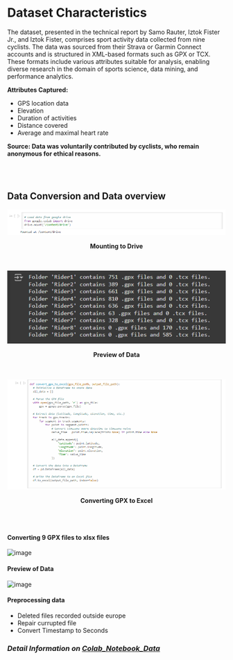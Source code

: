 # Dataset Characteristics   

The dataset, presented in the technical report by Samo Rauter, Iztok Fister Jr., and Iztok Fister, comprises sport activity data collected from nine cyclists. The data was sourced from their Strava or Garmin Connect accounts and is structured in XML-based formats such as GPX or TCX. These formats include various attributes suitable for analysis, enabling diverse research in the domain of sports science, data mining, and performance analytics.

**Attributes Captured:**
- GPS location data
- Elevation
- Duration of activities
- Distance covered
- Average and maximal heart rate

**Source: Data was voluntarily contributed by cyclists, who remain anonymous for ethical reasons.**

<br></br>
## Data Conversion and Data overview 

<div align="center">
  <img src="mounting to drive.png" alt="Figure 1: Description of the image" width="900">
  <p><strong>Mounting to Drive</strong></p>
</div>
<br></br>
<div align="center">
  <img src="Preview of Data.png" alt="Figure 1: Description of the image" width="900">
  <p><strong>Preview of Data</strong></p>
</div>
<br></br>
<div align="center">
  <img src="Convert GPX to xlsx.png" alt="Figure 1: Description of the image" width="900">
  <p><strong>Converting GPX to Excel</strong></p>
</div>
<br></br>

#### Converting 9 GPX files to xlsx files
  ![image](https://github.com/user-attachments/assets/01d0acf3-3b31-49df-b3ca-154c4eb0babb)

#### Preview of Data
![image](https://github.com/user-attachments/assets/3f8fc2d0-fc26-468f-bc63-38271f61501a)


#### Preprocessing data
- Deleted files recorded outside europe
- Repair currupted file
- Convert Timestamp to Seconds

### *Detail Information on [Colab_Notebook_Data](preprocessing.ipynb)*


